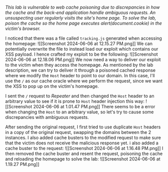 *This lab is vulnerable to web cache poisoning due to discrepancies in how the cache and the back-end application handle ambiguous requests. An unsuspecting user regularly visits the site's home page.
To solve the lab, poison the cache so the home page executes alert(document.cookie) in the victim's browser.*

I noticed that there was a file called `tracking.js` generated when accessing the homepage:
![[Screenshot 2024-06-06 at 12.15.27 PM.png]]
We can potentially overwrite the file to instead load our exploit which contains our XSS payload. I hence crafted my exploit to be the following:
![[Screenshot 2024-06-06 at 12.18.06 PM.png]]
We now need a way to deliver our exploit to the victim when they access the homepage. As mentioned by the lab description, we can try to deliver it through a poisoned cached response where we modify the `Host` header to point to our domain. 
In this case, I'll use the `/` as our cache oracle where we perform the request, since we want the XSS to pop up on the victim's homepage.

I sent the `/` request to *Repeater* and then changed the `Host` header to an arbitrary value to see if it is prone to `Host` header injection this way:
![[Screenshot 2024-06-06 at 1.01.47 PM.png]]
There seems to be a error when changing the `Host` to an arbitrary value, so let's try to cause some discrepancies with ambiguous requests. 

After sending the original request, I first tried to use duplicate `Host` headers in a copy of the original request, swapping the domains between the 2 instances. I also added cache busters to the modified request to make sure that the victim does not receive the malicious response yet. i also added a cache buster to the request:
![[Screenshot 2024-06-06 at 1.16.48 PM.png]]
I then removed the cache buster and resent the request, poisoning the cache and reloading the homepage to solve the lab:
![[Screenshot 2024-06-06 at 1.19.27 PM.png]]
